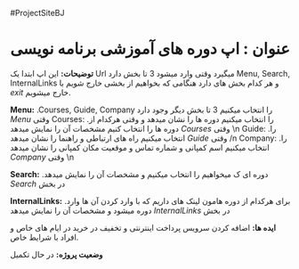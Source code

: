 #ProjectSiteBJ
# عنوان : اپ دوره های آموزشی برنامه نویسی

**توضیحات:**
این اپ ابتدا یک Url میگیرد وقتی وارد میشود 3 تا بخش دارد Menu, Search, InternalLinks و هر کدام بخش های دارد هنگامی که بخواهیم از بخشی خارج شویم با *exit* خارج میشویم.

**Menu:** .Courses, Guide, Company را انتخاب میکنیم 3 تا بخش دیگر وجود دارد *Menu* وقتی
    Courses: .را انتخاب میکنیم دوره ها را نشان میدهد و وقتی هرکدام از دوره ها را انتخاب کنیم مشخصات آن را نمایش میدهد *Courses* وقتی \n
    Guide: .را انتخاب میکنیم راه های ارتباطی و راهنما را نشان میدهد *Guide* وقتی /n
    Company: .را انتخاب میکنیم اسم کمپانی و شماره تماس و موقعیت مکان کمپانی را نشان میدهد *Company* وقتی \n
    
**Search:** .دوره ای ک میخواهیم را انتخاب میکنیم و مشخصات آن را نمایش میدهد *Search* در بخش

**InternalLinks:** .برای هرکدام از دوره هامون لینک های داریم که با وارد کردن آن ها وارد دوره میشود و مشخصات آن را نمایش میدهد *InternalLinks* در بخش 
    
**ایده ها:**
اضافه کردن سرویس پرداخت اینترنتی و تخفیف در خرید در ایام های خاص و افراد با شرایط خاص.

**وضعیت پروژه:**
در حال تکمیل
